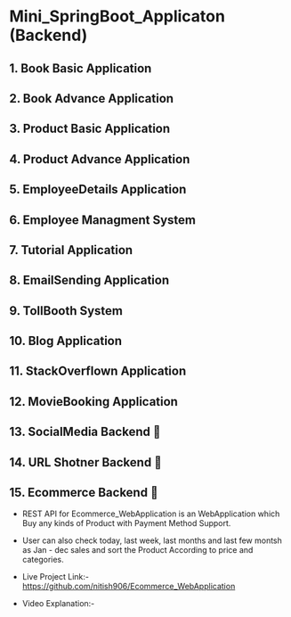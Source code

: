 # Mini_SpringBoot_Applicaton (Backend)

## 1. Book Basic Application 

## 2. Book Advance Application 

## 3. Product Basic Application 

## 4. Product Advance Application

## 5. EmployeeDetails Application

## 6. Employee Managment System

## 7. Tutorial Application

## 8. EmailSending Application

## 9. TollBooth System

## 10. Blog Application

## 11. StackOverflown Application

## 12. MovieBooking Application

## 13. SocialMedia Backend 🎦

## 14. URL Shotner Backend 🎋

## 15. Ecommerce Backend 🛒
- REST API for Ecommerce_WebApplication is an WebApplication which Buy any kinds of Product with Payment Method Support.

- User can also check today, last week, last months and last few montsh as Jan - dec sales and sort the Product According to price and categories.

- Live Project Link:-https://github.com/nitish906/Ecommerce_WebApplication

- Video Explanation:-
